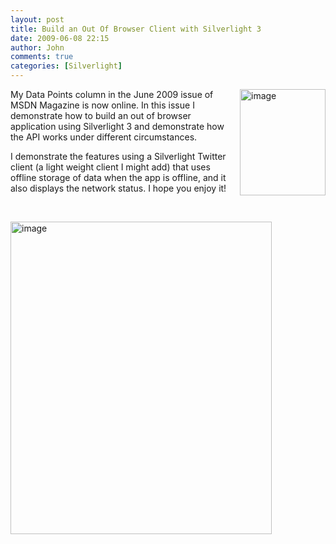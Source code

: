 ```yaml
---
layout: post
title: Build an Out Of Browser Client with Silverlight 3
date: 2009-06-08 22:15
author: John
comments: true
categories: [Silverlight]
---
```

<p><a href="http://msdn.microsoft.com/en-us/magazine/dd882515.aspx"><a href="http://msdn.microsoft.com/en-us/magazine/dd882515.aspx"><img style="border-bottom: 0px; border-left: 0px; margin: 0px 0px 0px 10px; display: inline; border-top: 0px; border-right: 0px" title="image" border="0" alt="image" align="right" src="http://images.johnpapa.net/wp-content/uploads/files/media/image/WindowsLiveWriter/BuildanOutOfBrowserClientwithSilverlight_1391A/image_6.png" width="137" height="170" /></a>My Data Points column in the June 2009 issue of MSDN Magazine is now online</a>. In this issue I demonstrate how to build an out of browser application using Silverlight 3 and demonstrate how the API works under different circumstances. </p>  <p>I demonstrate the features using a Silverlight Twitter client (a light weight client I might add) that uses offline storage of data when the app is offline, and it also displays the network status. I hope you enjoy it!</p>  <p>&#160;</p>  <p><img style="border-bottom: 0px; border-left: 0px; display: inline; border-top: 0px; border-right: 0px" title="image" border="0" alt="image" src="http://images.johnpapa.net/wp-content/uploads/files/media/image/WindowsLiveWriter/BuildanOutOfBrowserClientwithSilverlight_1391A/image_3.png" width="418" height="500" /></p>

